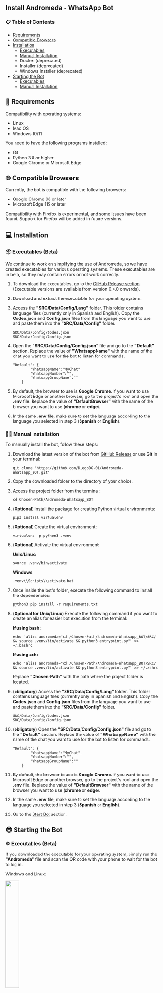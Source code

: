 ## Install Andromeda - WhatsApp Bot

### 📋 Table of Contents

* [Requirements](#requirements)
* [Compatible Browsers](#browsers)
* [Installation](#installation)
    * [Executables](#ExecutableInstallation)
    * [Manual Installation](#ManualInstallation)
    * Docker (deprecated)
    * Installer (deprecated)
    * Windows Installer (deprecated)
* [Starting the Bot](#init)
    * [Executables](#ExeInit)
    * [Manual Installation](#ManualInit)

## <a name="requirements"></a> 📝 Requirements

Compatibility with operating systems:

- Linux
- Mac OS
- Windows 10/11

You need to have the following programs installed:

- Git
- Python 3.8 or higher
- Google Chrome or Microsoft Edge

## <a name="browsers"></a> 🌐 Compatible Browsers

Currently, the bot is compatible with the following browsers:

- Google Chrome 98 or later
- Microsoft Edge 115 or later

Compatibility with Firefox is experimental, and some issues have been found. Support for Firefox will be added in future versions.

## <a name="installation"></a> 💻 Installation

### <a name="ExecutableInstallation"></a> 📦 Executables (Beta)

We continue to work on simplifying the use of Andromeda, so we have created executables for various operating systems. These executables are in beta, so they may contain errors or not work correctly.

1. To download the executables, go to the [GitHub Release section](https://github.com/DiegoDG-01/Whatsapp_BOT/releases) (Executable versions are available from version 0.4.0 onwards).


2. Download and extract the executable for your operating system.


3. Access the **"SRC/Data/Config/Lang"** folder. This folder contains language files (currently only in Spanish and English). Copy the **Codes.json** and **Config.json** files from the language you want to use and paste them into the **"SRC/Data/Config"** folder.

     ```
     SRC/Data/Config/Codes.json
     SRC/Data/Config/Config.json
     ```

4. Open the **"SRC/Data/Config/Config.json"** file and go to the **"Default"** section. Replace the value of **"WhatsappName"** with the name of the chat you want to use for the bot to listen for commands.

    ```
    "Default": {
            "WhatsappName":"MyChat",
            "WhatsappNumber":"",
            "WhatsappGroupName":""
        }
    ```

5. By default, the browser to use is **Google Chrome**. If you want to use Microsoft Edge or another browser, go to the project's root and open the **.env** file. Replace the value of **"DefaultBrowser"** with the name of the browser you want to use (**chrome** or **edge**).


6. In the same **.env** file, make sure to set the language according to the language you selected in step 3 (**Spanish** or **English**).

### <a name="ManualInstallation"></a> 👋🏼 Manual Installation

To manually install the bot, follow these steps:

1. Download the latest version of the bot from [GitHub Release](https://github.com/DiegoDG-01/Whatsapp_BOT/releases) or use **Git** in your terminal:
    ```
    git clone "https://github.com/DiegoDG-01/Andromeda-Whatsapp_BOT.git"
    ```

2. Copy the downloaded folder to the directory of your choice.


3. Access the project folder from the terminal:
    ```
    cd Chosen-Path/Andromeda-Whatsapp_BOT
    ```

4. (**Optional**) Install the package for creating Python virtual environments:
    ```
    pip3 install virtualenv
    ```

5. (**Optional**) Create the virtual environment:
    ```
    virtualenv -p python3 .venv
    ```

6. (**Optional**) Activate the virtual environment:

    **Unix/Linux:**
    ```
    source .venv/bin/activate
    ```

    **Windows:**
    ```
    .venv\\Scripts\\activate.bat
    ```

7. Once inside the bot's folder, execute the following command to install the dependencies:
    ```
    python3 pip install -r requirements.txt
    ```

8. (**Optional for Unix/Linux**) Execute the following command if you want to create an alias for easier bot execution from the terminal:

    **If using bash:**
    ```
    echo 'alias andromeda="cd /Chosen-Path/Andromeda-Whatsapp_BOT/SRC/ && source .venv/bin/activate && python3 entrypoint.py"' >> ~/.bashrc
    ```

    **If using zsh:**
    ```
    echo 'alias andromeda="cd /Chosen-Path/Andromeda-Whatsapp_BOT/SRC/ && source .venv/bin/activate && python3 entrypoint.py"' >> ~/.zshrc
    ```

   Replace **"Chosen-Path"** with the path where the project folder is located.


9. (**obligatory**) Access the **"SRC/Data/Config/Lang"** folder. This folder contains language files (currently only in Spanish and English). Copy the **Codes.json** and **Config.json** files from the language you want to use and paste them into the **"SRC/Data/Config"** folder.

     ```
     SRC/Data/Config/Codes.json
     SRC/Data/Config/Config.json
     ```

10. (**obligatory**) Open the **"SRC/Data/Config/Config.json"** file and go to the **"Default"** section. Replace the value of **"WhatsappName"** with the name of the chat you want to use for the bot to listen for commands.

    ```
    "Default": {
            "WhatsappName":"MyChat",
            "WhatsappNumber":"",
            "WhatsappGroupName":""
        }
    ```

11. By default, the browser to use is **Google Chrome**. If you want to use Microsoft Edge or another browser, go to the project's root and open the **.env** file. Replace the value of **"DefaultBrowser"** with the name of the browser you want to use (**chrome** or **edge**).


12. In the same **.env** file, make sure to set the language according to the language you selected in step 3 (**Spanish** or **English**).


13. Go to the [Start Bot](#init) section.

## 😎 Starting the Bot <a name="init"></a>

### <a name="ExeInit"></a> ⚙️ Executables (Beta)

If you downloaded the executable for your operating system, simply run the **"Andromeda"** file and scan the QR code with your phone to wait for the bot to log in.

Windows and Linux:

<img src="IMG/UI-Whatsapp_Init_Page.png" width="30%">

Mac OS:

<img src="IMG/Whatsapp_Init_Page.png" width="30%">

**Note:** If you use Mac OS, the QR code will be displayed in the terminal due to an issue that is being resolved. Support for Mac OS will be added in future versions.

### <a name="ManualInit"></a> 📝 Start the Bot Manually

1. From the terminal, navigate to the **"SRC"** folder of the project:

    **Unix/Linux:**
    ```
    cd Chosen-Path/Andromeda-Whatsapp_BOT/SRC/
    ```

    **Windows:**
    ```
    cd Chosen-Path\Andromeda-Whatsapp_BOT\SRC\
    ```

   Replace **"Chosen-Path"** with the path where the project folder is located.


2. Execute the following command to start the bot:

    ```
    python3 entrypoint.py
    ```

3. Scan the QR code with your phone and wait for the bot to log in.

Windows and Linux:

<img src="IMG/UI-Whatsapp_Init_Page.png" width="30%">

Mac OS:

<img src="IMG/Whatsapp_Init_Page.png" width="30%">

**Note:** If you use Mac OS, the QR code will be displayed in the terminal due to an issue that is being resolved. Support for Mac OS will be added in future versions.

